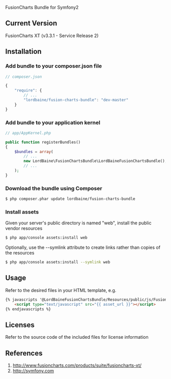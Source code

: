 FusionCharts Bundle for Symfony2

## Current Version

FusionCharts XT (v3.3.1 - Service Release 2)

## Installation

### Add bundle to your composer.json file

``` js
// composer.json

{
    "require": {
        // ...
        "lordbaine/fusion-charts-bundle": "dev-master"
    }
}
```

### Add bundle to your application kernel

``` php
// app/AppKernel.php

public function registerBundles()
{
    $bundles = array(
        // ...
        new LordBaine\FusionChartsBundle\LordBaineFusionChartsBundle(),
        // ...
    );
}
```

### Download the bundle using Composer

``` bash
$ php composer.phar update lordbaine/fusion-charts-bundle
```

### Install assets

Given your server's public directory is named "web", install the public vendor resources

``` bash
$ php app/console assets:install web
```

Optionally, use the --symlink attribute to create links rather than copies of the resources 

``` bash
$ php app/console assets:install --symlink web
```

## Usage

Refer to the desired files in your HTML template, e.g.

``` html
{% javascripts '@LordBaineFusionChartsBundle/Resources/public/js/FusionCharts.js' %}
    <script type="text/javascript" src="{{ asset_url }}"></script>
{% endjavascripts %}
```

## Licenses

Refer to the source code of the included files for license information

## References

1. http://www.fusioncharts.com/products/suite/fusioncharts-xt/
2. http://symfony.com
